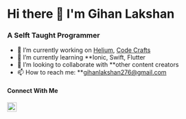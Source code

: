 # Hi there 👋 I'm Gihan Lakshan

### A Selft Taught Programmer

- 🔭 I’m currently working on [Helium](https://helium.lk/), [Code Crafts](https://www.youtube.com/channel/UCcQSKnZzQ0CcXpBJvIQcOzg)
- 🌱 I’m currently learning **Ionic, Swift, Flutter
- 👯 I’m looking to collaborate with **other content creators
- 📫 How to reach me: **gihanlakshan276@gmail.com

#### Connect With Me

[<img src="https://camo.githubusercontent.com/4a20e861b6593d07cef8e8b740e64a866ba7a9916d7e00a9c50c05e93a8096b8/68747470733a2f2f63646e2e6a7364656c6976722e6e65742f6e706d2f73696d706c652d69636f6e7340332e302e312f69636f6e732f796f75747562652e737667" data-canonical-src="https://cdn.jsdelivr.net/npm/simple-icons@3.0.1/icons/youtube.svg" width="22" height="22" alt="Youtube" />](https://www.youtube.com/channel/UCcQSKnZzQ0CcXpBJvIQcOzg)

<!--
**gihan667/gihan667** is a ✨ _special_ ✨ repository because its `README.md` (this file) appears on your GitHub profile.

Here are some ideas to get you started:

- 🔭 I’m currently working on ...
- 🌱 I’m currently learning ...
- 👯 I’m looking to collaborate on ...
- 🤔 I’m looking for help with ...
- 💬 Ask me about ...
- 📫 How to reach me: ...
- 😄 Pronouns: ...
- ⚡ Fun fact: ...
-->
